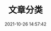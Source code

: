 ---
title: 文章分类
date: 2021-10-26 14:57:42
type: "categories"
top_img: false
aside: false
top_page: true
top_item: Categories
top_title: 文章分类
comments: false
---